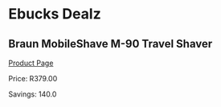 
# Ebucks Dealz
## Braun MobileShave M-90 Travel Shaver
[Product Page](https://www.ebucks.com/web/shop/productSelected.do?prodId=1018611903&catId=1186081080)

Price: R379.00

Savings: 140.0


	